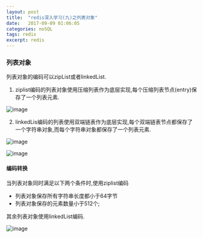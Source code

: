 ```yaml
---
layout: post
title:  "redis深入学习(九)之列表对象"
date:   2017-09-09 01:06:05
categories: noSQL
tags: redis
excerpt: redis
---
```



### 列表对象

列表对象的编码可以zipList或者linkedList.

1. ziplist编码的列表对象使用压缩列表作为底层实现,每个压缩列表节点(entry)保存了一个列表元素.

![image](http://7xpuj1.com1.z0.glb.clouddn.com/zip%E7%BC%96%E7%A0%81%E7%9A%84list.png)

2. linkedLis编码的列表使用双端链表作为底层实现,每个双端链表节点都保存了一个字符串对象,而每个字符串对象都保存了一个列表元素.

![image](http://7xpuj1.com1.z0.glb.clouddn.com/linkedList%E7%BC%96%E7%A0%81%E7%9A%84list.png)

![image](http://7xpuj1.com1.z0.glb.clouddn.com/%E5%AE%8C%E6%95%B4%E5%AD%97%E7%AC%A6%E4%B8%B2%E8%A1%A8%E7%A4%BA.png)

#### 编码转换

当列表对象同时满足以下两个条件时,使用ziplist编码

- 列表对象保存所有字符串长度都小于64字节
- 列表对象保存的元素数量小于512个;

其余列表对象使用linkedList编码.



![image](http://7xpuj1.com1.z0.glb.clouddn.com/%E5%88%97%E8%A1%A8%E5%AF%B9%E8%B1%A1%E5%91%BD%E4%BB%A4%E5%AE%9E%E7%8E%B0.png)
